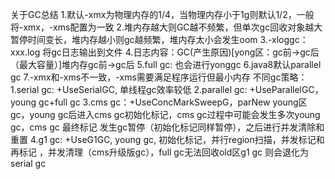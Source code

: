 关于GC总结
1.默认-xmx为物理内存的1/4，当物理内存小于1g则默认1/2，一般将-xmx，-xms配置为一致
2.堆内存越大则GC越不频繁，但单次gc回收对象越大暂停时间变长，堆内存越小则gc越频繁，堆内存太小会发生oom
3.-xloggc：xxx.log 将gc日志输出到文件
4.日志内容：GC(产生原因)[yong区：gc前->gc后（最大容量）]堆内存gc前->gc后
5.full gc: 也会进行yonggc
6.java8默认parallel gc
7.-xmx和-xms不一致，-xms需要满足程序运行但最小内存
不同gc策略：
1.serial gc: +UseSerialGC, 单线程gc效率较低
2.parallel gc: +UseParallelGC， young gc+full gc
3.cms gc：+UseConcMarkSweepG，parNew young区gc，young gc后进入cms gc初始化标记，cms gc过程中可能会发生多次young gc，cms gc 最终标记
发生gc暂停（初始化标记同样暂停），之后进行并发清除和重置
4.g1 gc: +UseG1GC, young gc, 初始化标记，并行region扫描，并发标记和再标记 ，并发清理（cms升级版gc），full gc无法回收old区g1 gc
则会退化为serial gc